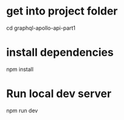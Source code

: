 # get into project folder

cd graphql-apollo-api-part1

# install dependencies

 npm install

# Run local dev server

npm run dev


